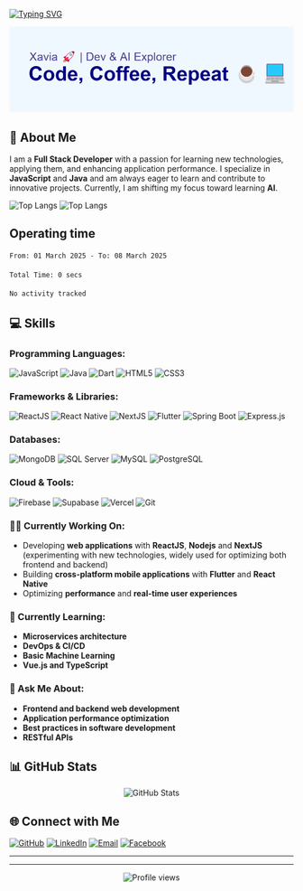 [![Typing SVG](https://readme-typing-svg.herokuapp.com?font=Fira+Code&pause=1000&width=435&lines=Welcome+to+my+GitHub)](https://git.io/typing-svg)

<div align="center">
  <img src="/image/header.png" />
</div>

## 🚀 About Me

I am a **Full Stack Developer** with a passion for learning new technologies, applying them, and enhancing application performance. I specialize in **JavaScript** and **Java** and am always eager to learn and contribute to innovative projects. Currently, I am shifting my focus toward learning **AI**.

![Top Langs](https://github-readme-stats.vercel.app/api/top-langs/?username=nhutanhmc&hide_progress=true)
![Top Langs](https://github-readme-stats.vercel.app/api/top-langs/?username=nhutanhmc&layout=compact)

## Operating time

<!--START_SECTION:waka-->

```txt
From: 01 March 2025 - To: 08 March 2025

Total Time: 0 secs

No activity tracked
```

<!--END_SECTION:waka-->


## 💻 Skills

### Programming Languages:

![JavaScript](https://img.shields.io/badge/-JavaScript-F7DF1E?style=flat-square&logo=javascript&logoColor=black)
![Java](https://img.shields.io/badge/-Java-007396?style=flat-square&logo=java&logoColor=white)
![Dart](https://img.shields.io/badge/-Dart-0175C2?style=flat-square&logo=dart&logoColor=white)
![HTML5](https://img.shields.io/badge/-HTML5-E34F26?style=flat-square&logo=html5&logoColor=white)
![CSS3](https://img.shields.io/badge/-CSS3-1572B6?style=flat-square&logo=css3&logoColor=white)

### Frameworks & Libraries:

![ReactJS](https://img.shields.io/badge/-ReactJS-61DAFB?style=flat-square&logo=react&logoColor=black)
![React Native](https://img.shields.io/badge/-React%20Native-61DAFB?style=flat-square&logo=react&logoColor=black)
![NextJS](https://img.shields.io/badge/-NextJS-000000?style=flat-square&logo=next.js&logoColor=white)
![Flutter](https://img.shields.io/badge/-Flutter-02569B?style=flat-square&logo=flutter&logoColor=white)
![Spring Boot](https://img.shields.io/badge/-Spring%20Boot-6DB33F?style=flat-square&logo=spring&logoColor=white)
![Express.js](https://img.shields.io/badge/-Express.js-000000?style=flat-square&logo=express&logoColor=white)

### Databases:

![MongoDB](https://img.shields.io/badge/-MongoDB-47A248?style=flat-square&logo=mongodb&logoColor=white)
![SQL Server](https://img.shields.io/badge/-SQL%20Server-CC2927?style=flat-square&logo=microsoft-sql-server&logoColor=white)
![MySQL](https://img.shields.io/badge/-MySQL-4479A1?style=flat-square&logo=mysql&logoColor=white)
![PostgreSQL](https://img.shields.io/badge/-PostgreSQL-336791?style=flat-square&logo=postgresql&logoColor=white)

### Cloud & Tools:

![Firebase](https://img.shields.io/badge/-Firebase-FFCA28?style=flat-square&logo=firebase&logoColor=black)
![Supabase](https://img.shields.io/badge/-Supabase-3ECF8E?style=flat-square&logo=supabase&logoColor=white)
![Vercel](https://img.shields.io/badge/-Vercel-000000?style=flat-square&logo=vercel&logoColor=white)
![Git](https://img.shields.io/badge/-Git-F05032?style=flat-square&logo=git&logoColor=white)

### 👨‍💻 Currently Working On:

- Developing **web applications** with **ReactJS**, **Nodejs** and **NextJS** (experimenting with new technologies, widely used for optimizing both frontend and backend)
- Building **cross-platform mobile applications** with **Flutter** and **React Native**
- Optimizing **performance** and **real-time user experiences**

### 🌱 Currently Learning:

- **Microservices architecture**
- **DevOps & CI/CD**
- **Basic Machine Learning**
- **Vue.js and TypeScript**

### 💬 Ask Me About:

- **Frontend and backend web development**
- **Application performance optimization**
- **Best practices in software development**
- **RESTful APIs**

## 📊 GitHub Stats

<div align="center">
  <img src="https://github-readme-stats.vercel.app/api?username=nhutanhmc&show_icons=true&theme=radical" alt="GitHub Stats" />
</div>


## 🌐 Connect with Me

[![GitHub](https://img.shields.io/badge/-GitHub-181717?style=flat-square&logo=github&logoColor=white)](https://github.com/nhutanhmc)
[![LinkedIn](https://img.shields.io/badge/-LinkedIn-0A66C2?style=flat-square&logo=linkedin&logoColor=white)](https://www.linkedin.com/in/anh-nguyen-296b53333/)
[![Email](https://img.shields.io/badge/-Email-D14836?style=flat-square&logo=gmail&logoColor=white)](mailto:nhutanhmc@gmail.com)
[![Facebook](https://img.shields.io/badge/-Facebook-1877F2?style=flat-square&logo=facebook&logoColor=white)](https://www.facebook.com/Xavia0205?locale=vi_VN)

---

<!-- ## 🏆 Featured Projects

- **[Project Name 1]**: A short description of the project.
- **[Project Name 2]**: A short description of the project.
- **[Project Name 3]**: A short description of the project. -->

---

<div align="center">
  <img src="https://komarev.com/ghpvc/?username=nhutanhmc&color=blueviolet" alt="Profile views" />
</div>
